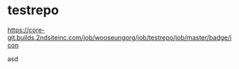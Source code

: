 # testrepo

https://core-git.builds.2ndsiteinc.com/job/wooseungorg/job/testrepo/job/master/badge/icon

asd
